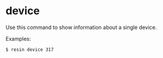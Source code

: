 # device <id>

Use this command to show information about a single device.

Examples:

	$ resin device 317
